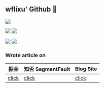 ## wflixu' Github 👋

![](http://github-profile-summary-cards.vercel.app/api/cards/profile-details?username=wflixu&theme=algolia)

![](http://github-profile-summary-cards.vercel.app/api/cards/stats?username=wflixu&theme=algolia) ![](http://github-profile-summary-cards.vercel.app/api/cards/productive-time?username=wflixu&theme=algolia&utcOffset=8)

![](http://github-profile-summary-cards.vercel.app/api/cards/repos-per-language?username=wflixu&theme=algolia) ![](http://github-profile-summary-cards.vercel.app/api/cards/most-commit-language?username=wflixu&theme=algolia)





### Wrote article on

| 掘金                                    |                      知否 SegmentFault                       |                                     Blog Site                |
| -------------------------------------- | ------------------------------------------------------------ | ------------------------------------------------------------ | 
| [click](https://juejin.cn/user/1451011081796237) | [click](https://segmentfault.com/u/today_5aa33dd13dda9) | [click](http://blog.wflixu.cn) |








